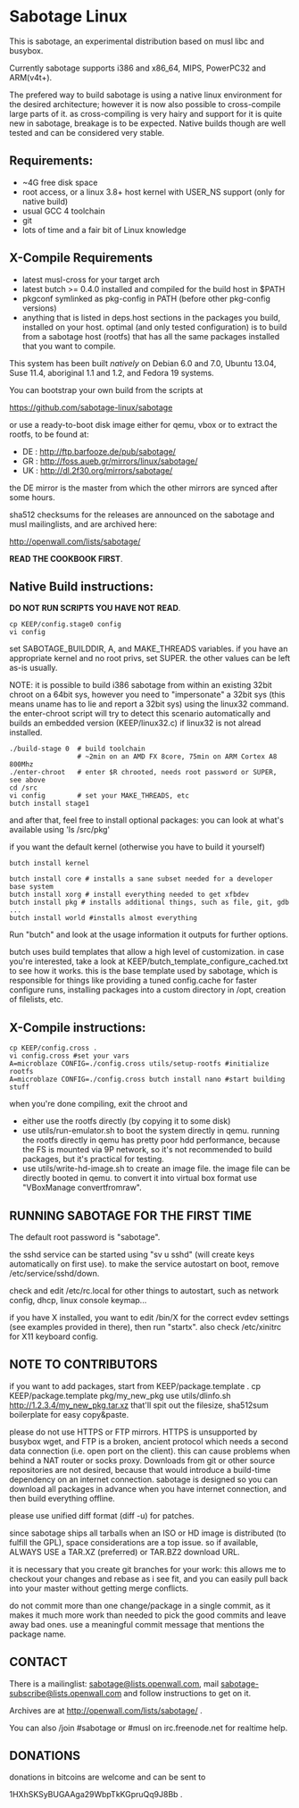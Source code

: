 # Sabotage Linux

This is sabotage, an experimental distribution based on musl libc and busybox.

Currently sabotage supports i386 and x86_64, MIPS, PowerPC32 and ARM(v4t+).

The prefered way to build sabotage is using a native linux environment
for the desired architecture; however it is now also possible to cross-compile
large parts of it. as cross-compiling is very hairy and support for it
is quite new in sabotage, breakage is to be expected.
Native builds though are well tested and can be considered very stable.

## Requirements:

* ~4G free disk space
* root access, or a linux 3.8+ host kernel with USER_NS support 
  (only for native build)
* usual GCC 4 toolchain
* git
* lots of time and a fair bit of Linux knowledge

## X-Compile Requirements

* latest musl-cross for your target arch
* latest butch >= 0.4.0 installed and compiled for the build host in $PATH
* pkgconf symlinked as pkg-config in PATH (before other pkg-config versions)
* anything that is listed in deps.host sections in the packages you build,
  installed on your host.
  optimal (and only tested configuration) is to build from a sabotage host
  (rootfs) that has all the same packages installed that you want to compile.

This system has been built *natively* on Debian 6.0 and 7.0, Ubuntu 13.04, 
Suse 11.4, aboriginal 1.1 and 1.2, and Fedora 19 systems.

You can bootstrap your own build from the scripts at 

https://github.com/sabotage-linux/sabotage

or use a ready-to-boot disk image either for qemu, vbox 
or to extract the rootfs, to be found at:

* DE : http://ftp.barfooze.de/pub/sabotage/
* GR : http://foss.aueb.gr/mirrors/linux/sabotage/
* UK : http://dl.2f30.org/mirrors/sabotage/

the DE mirror is the master from which the other mirrors are synced
after some hours.

sha512 checksums for the releases are announced on the sabotage
and musl mailinglists, and are archived here:

http://openwall.com/lists/sabotage/


**READ THE COOKBOOK FIRST**.

## Native Build instructions:

**DO NOT RUN SCRIPTS YOU HAVE NOT READ**.

    cp KEEP/config.stage0 config
    vi config

set SABOTAGE_BUILDDIR, A, and MAKE_THREADS variables. 
if you have an appropriate kernel and no root privs, set SUPER.
the other values can be left as-is usually.

NOTE: it is possible to build i386 sabotage from within an existing
32bit chroot on a 64bit sys, however you need to "impersonate" a 32bit sys
(this means uname has to lie and report a 32bit sys) using the linux32 command.
the enter-chroot script will try to detect this scenario automatically
and builds an embedded version (KEEP/linux32.c) if linux32 is not alread
installed.

    ./build-stage 0  # build toolchain 
                     # ~2min on an AMD FX 8core, 75min on ARM Cortex A8 800Mhz
    ./enter-chroot   # enter $R chrooted, needs root password or SUPER, see above
    cd /src
    vi config        # set your MAKE_THREADS, etc
    butch install stage1

and after that, feel free to install optional packages:
you can look at what's available using 'ls /src/pkg'

if you want the default kernel (otherwise you have to build it yourself)

    butch install kernel

    butch install core # installs a sane subset needed for a developer base system
    butch install xorg # install everything needed to get xfbdev
    butch install pkg # installs additional things, such as file, git, gdb ...
    butch install world #installs almost everything

Run "butch" and look at the usage information it outputs for further options.

butch uses build templates that allow a high level of customization.
in case you're interested, take a look at 
KEEP/butch_template_configure_cached.txt to see how it works. 
this is the base template used by sabotage, which
is responsible for things like providing a tuned config.cache for faster
configure runs, installing packages into a custom directory in /opt, 
creation of filelists, etc.

## X-Compile instructions:

    cp KEEP/config.cross .
    vi config.cross #set your vars
    A=microblaze CONFIG=./config.cross utils/setup-rootfs #initialize rootfs
    A=microblaze CONFIG=./config.cross butch install nano #start building stuff

when you're done compiling, exit the chroot and
- either use the rootfs directly (by copying it to some disk)
- use utils/run-emulator.sh to boot the system directly in qemu.
  running the rootfs directly in qemu has pretty poor hdd performance,
  because the FS is mounted via 9P network, so it's not recommended
  to build packages, but it's practical for testing.
- use utils/write-hd-image.sh to create an image file.
  the image file can be directly booted in qemu.
  to convert it into virtual box format use "VBoxManage convertfromraw".


## RUNNING SABOTAGE FOR THE FIRST TIME

The default root password is "sabotage".

the sshd service can be started using "sv u sshd"
(will create keys automatically on first use).
to make the service autostart on boot, remove /etc/service/sshd/down.

check and edit /etc/rc.local for other things to autostart,
such as network config, dhcp, linux console keymap...

if you have X installed, you want to edit /bin/X for the correct evdev
settings (see examples provided in there), then run "startx".
also check /etc/xinitrc for X11 keyboard config.

## NOTE TO CONTRIBUTORS
if you want to add packages, start from KEEP/package.template .
cp KEEP/package.template pkg/my_new_pkg
use utils/dlinfo.sh http://1.2.3.4/my_new_pkg.tar.xz
that'll spit out the filesize, sha512sum boilerplate for easy copy&paste.

please do not use HTTPS or FTP mirrors.
HTTPS is unsupported by busybox wget, and FTP is a broken, ancient protocol
which needs a second data connection (i.e. open port on the client).
this can cause problems when behind a NAT router or socks proxy.
Downloads from git or other source repositories are not desired, because
that would introduce a build-time dependency on an internet connection.
sabotage is designed so you can download all packages in advance when you
have internet connection, and then build everything offline.

please use unified diff format  (diff -u) for patches.

since sabotage ships all tarballs when an ISO or HD image is distributed (to
fulfill the GPL), space considerations are a top issue.
so if available, ALWAYS USE a TAR.XZ (preferred) or TAR.BZ2 download URL.

it is necessary that you create git branches for your work:
this allows me to checkout your changes and rebase as i see fit,
and you can easily pull back into your master without getting merge conflicts.

do not commit more than one change/package in a single commit, as it makes
it much more work than needed to pick the good commits and leave away bad ones.
use a meaningful commit message that mentions the package name.


## CONTACT
There is a mailinglist: sabotage@lists.openwall.com,
mail sabotage-subscribe@lists.openwall.com and follow instructions to get on it.

Archives are at http://openwall.com/lists/sabotage/ .

You can also /join #sabotage or #musl on irc.freenode.net for realtime help.

## DONATIONS

donations in bitcoins are welcome and can be sent to

1HXhSKSyBUGAAga29WbpTkKGpruQq9J8Bb .


